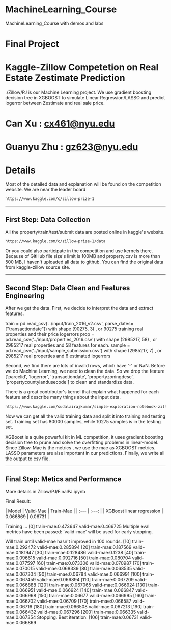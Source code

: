 # MachineLearning_Course
MachineLearning_Course with demos and labs


# Final Project 
# Kaggle-Zillow Competetion on Real Estate Zestimate Prediction 
./Zillow/PJ is our Machine Learning project. We use gradient boosting decision tree in XGBOOST to simulate Linear Regression/LASSO and predict logerror between Zestimate and real sale price.


# Can Xu : cx461@nyu.edu
# Guanyu Zhu : gz623@nyu.edu

# Details
Most of the detailed data and explanation will be found on the competition website.
We are near the leader board
```sh
https://www.kaggle.com/c/zillow-prize-1
```


---------------------------
## First Step: Data Collection 

All the property/train/test/submit data are posted online in kaggle's website.
```sh
https://www.kaggle.com/c/zillow-prize-1/data
```

Or you could also participate in the competition and use kernels there.
Because of GitHub file size's limit is 100MB and property.csv is more than 500 MB, I haven't uploaded all data to github.
You can find the original data from kaggle-zillow source site.


---------------------------
## Second Step: Data Clean and Features Engineering

After we get the data. First, we decide to interpret the data and extract features.

train = pd.read_csv('../input/train_2016_v2.csv', parse_dates=["transactiondate"]) with shape (90275, 3) , or 90275 training real properties and their price logerrors
prop = pd.read_csv('../input/properties_2016.csv') with shape (2985217, 58) , or 2985217 real properties and 58 features for each.
sample = pd.read_csv('../input/sample_submission.csv') with shape (2985217, 7) , or 2985217 real properties and 6 estimated logerrors 

Second, we find there are lots of invalid rows, which have '-' or NaN. Before we do Machine Learning, we need to clean the data. So we drop the feature ['parcelid', 'logerror', 'transactiondate', 'propertyzoningdesc', 'propertycountylandusecode'] to clean and standardize data.


There is a great contributor's kernel that explain what happened for each feature and describe many things about the input data.
```sh
https://www.kaggle.com/sudalairajkumar/simple-exploration-notebook-zillow-prize
```

Now we can get all the valid training data and split it into training and testing set. 
Training set has 80000 samples, while 10275 samples is in the testing set.

XGBoost is a quite powerful kit in ML competition, it uses gradient boosting decision tree to prune and solve the overfitting problems in linear-model.
Since Zillow-Mae is the metrics , we use the mae as XGBOOST metrics.
LASSO parameters are alse important in our predictions.
Finally, we write all the output to csv file.

---------------------------
## Final Step: Metics and Performance
More details in Zillow/PJ/FinalPJ.ipynb

Final Result:

| Model        | Valid-Mae |  Train-Mae | 
| :---         |     :---:      | 
| XGBoost linear regression   | 0.066869     |  0.06731  |


Training ...
[0] train-mae:0.473647  valid-mae:0.466725
Multiple eval metrics have been passed: 'valid-mae' will be used for early stopping.

Will train until valid-mae hasn't improved in 100 rounds.
[10]    train-mae:0.292472  valid-mae:0.285894
[20]    train-mae:0.187569  valid-mae:0.181947
[30]    train-mae:0.128486  valid-mae:0.1238
[40]    train-mae:0.096615  valid-mae:0.092716
[50]    train-mae:0.080704  valid-mae:0.077597
[60]    train-mae:0.073306  valid-mae:0.070987
[70]    train-mae:0.070015  valid-mae:0.068339
[80]    train-mae:0.068535  valid-mae:0.067304
[90]    train-mae:0.06784   valid-mae:0.066991
[100]   train-mae:0.067459  valid-mae:0.066894
[110]   train-mae:0.067209  valid-mae:0.066888
[120]   train-mae:0.067065  valid-mae:0.066924
[130]   train-mae:0.066951  valid-mae:0.066924
[140]   train-mae:0.066847  valid-mae:0.066968
[150]   train-mae:0.06677   valid-mae:0.066995
[160]   train-mae:0.066702  valid-mae:0.06709
[170]   train-mae:0.066587  valid-mae:0.06716
[180]   train-mae:0.066508  valid-mae:0.067213
[190]   train-mae:0.066432  valid-mae:0.067296
[200]   train-mae:0.066335  valid-mae:0.067354
Stopping. Best iteration:
[106]   train-mae:0.06731   valid-mae:0.066869